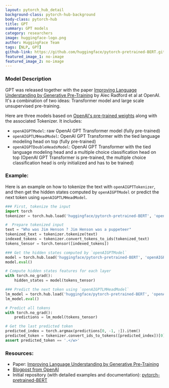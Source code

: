 ```yaml
---
layout: pytorch_hub_detail
background-class: pytorch-hub-background
body-class: pytorch-hub
title: GPT
summary: GPT models
category: researchers
image: huggingface-logo.png
author: HuggingFace Team
tags: [NLP, GPT]
github-link: https://github.com/huggingface/pytorch-pretrained-BERT.git
featured_image_1: no-image
featured_image_2: no-image
---
```


### Model Description

GPT was released together with the paper [Improving Language Understanding by Generative Pre-Training](https://s3-us-west-2.amazonaws.com/openai-assets/research-covers/language-unsupervised/language_understanding_paper.pdf) by Alec Radford et al at OpenAI. It's a combination of two ideas: Transformer model and large scale unsupervised pre-training.

Here are three models based on [OpenAI's pre-trained weights](https://github.com/openai/finetune-transformer-lm) along with the associated Tokenizer.
It includes:
- `openAIGPTModel`: raw OpenAI GPT Transformer model (fully pre-trained)
- `openAIGPTLMHeadModel`: OpenAI GPT Transformer with the tied language modeling head on top (fully pre-trained)
- `openAIGPTDoubleHeadsModel`: OpenAI GPT Transformer with the tied language modeling head and a multiple choice classification head on top (OpenAI GPT Transformer is pre-trained, the multiple choice classification head is only initialized and has to be trained)

### Example:

Here is an example on how to tokenize the text with `openAIGPTTokenizer`, and then get the hidden states computed by `openAIGPTModel` or predict the next token using `openAIGPTLMHeadModel`.

```python
### First, tokenize the input
import torch
tokenizer = torch.hub.load('huggingface/pytorch-pretrained-BERT', 'openAIGPTTokenizer', 'openai-gpt')

#  Prepare tokenized input
text = "Who was Jim Henson ? Jim Henson was a puppeteer"
tokenized_text = tokenizer.tokenize(text)
indexed_tokens = tokenizer.convert_tokens_to_ids(tokenized_text)
tokens_tensor = torch.tensor([indexed_tokens])

### Get the hidden states computed by `openAIGPTModel`
model = torch.hub.load('huggingface/pytorch-pretrained-BERT', 'openAIGPTModel', 'openai-gpt')
model.eval()

# Compute hidden states features for each layer
with torch.no_grad():
	hidden_states = model(tokens_tensor)

### Predict the next token using `openAIGPTLMHeadModel`
lm_model = torch.hub.load('huggingface/pytorch-pretrained-BERT', 'openAIGPTLMHeadModel', 'openai-gpt')
lm_model.eval()

# Predict all tokens
with torch.no_grad():
	predictions = lm_model(tokens_tensor)

# Get the last predicted token
predicted_index = torch.argmax(predictions[0, -1, :]).item()
predicted_token = tokenizer.convert_ids_to_tokens([predicted_index])[0]
assert predicted_token == '.</w>'
```

### Resources:

 - Paper: [Improving Language Understanding by Generative Pre-Training](https://s3-us-west-2.amazonaws.com/openai-assets/research-covers/language-unsupervised/language_understanding_paper.pdf)
 - [Blogpost from OpenAI](https://openai.com/blog/language-unsupervised/)
 - Initial repository (with detailed examples and documentation): [pytorch-pretrained-BERT](https://github.com/huggingface/pytorch-pretrained-BERT)
